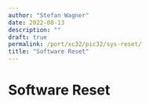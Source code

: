 ```yaml
---
author: "Stefan Wagner"
date: 2022-08-13
description: ""
draft: true
permalink: /port/xc32/pic32/sys-reset/
title: "Software Reset"
---
```


# Software Reset

